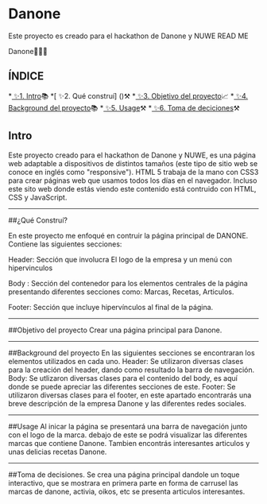 # Danone
Este proyecto es creado para el hackathon de Danone y NUWE
READ ME

Danone👩‍💻🔥

## ÍNDICE
*[ ✨1. Intro](https://github.com/MercedesMV/Danone/blob/main/README.md#intro)📚
*[ ✨2. Qué construí] ()⚒
*[ ✨3. Objetivo del proyecto]()📈
*[ ✨4. Background del proyecto]()📚
*[ ✨5. Usage]()⚒
*[ ✨6. Toma de deciciones]()⚒


## Intro

Este proyecto creado para el hackathon de Danone y NUWE, es una página web adaptable a dispositivos de distintos tamaños (este tipo de sitio web se conoce en inglés como "responsive").
HTML 5 trabaja de la mano con CSS3 para crear páginas web que usamos todos los días en el navegador. Incluso este sito web donde estás viendo este contenido está contruido con HTML, CSS y JavaScript.

****

##¿Qué Construí?

En este proyecto me enfoqué en contruir la página principal de DANONE. Contiene las siguientes secciones:

Header: Sección que involucra El logo de la empresa y un menú con hipervinculos

Body : Sección del contenedor para los elementos centrales de la página presentando diferentes secciones como: Marcas, Recetas, Articulos.

Footer: Sección que incluye hipervínculos al final de la página.

****

##Objetivo del proyecto
Crear una página principal para Danone.

****

##Background del proyecto
En las siguientes secciones se encontraran los elementos utilizados en cada uno.
Header: Se utilizaron diversas clases para la creación del header, dando como resultado la barra de navegación.
Body: Se utlizaron diversas clases para el contenido del body, es aquí donde se puede apreciar las diferentes secciones de este.
Footer: Se utilizaron diversas clases para el footer, en este apartado encontrarás una breve descripción de la empresa Danone y las diferentes redes sociales.

****

##Usage
Al inicar la página se presentará una barra de navegación junto con el logo de la marca. debajo de este se podrá visualizar
las diferentes marcas que contiene Danone. Tambien encontrás interesantes articulos y unas delicias recetas Danone.

****

##Toma de decisiones. 
Se crea una página principal dandole un toque interactivo, que se mostrara en primera parte en forma de carrusel las marcas de danone, activia, oikos, etc
se presenta articulos interesantes.

